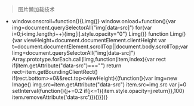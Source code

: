 > 图片懒加载技术
* window.onscroll=function(){Limg()}
window.onload=function(){var img=document.querySelectorAll("img[data-src]")
for(var i=0;i<img.length;i++){img[i].style.opacity="0"}
Limg()}
function Limg(){var viewHeight=document.documentElement.clientHeight
var t=document.documentElement.scrollTop||document.body.scrollTop;var limg=document.querySelectorAll("img[data-src]")
Array.prototype.forEach.call(limg,function(item,index){var rect
if(item.getAttribute("data-src")==="")
return
rect=item.getBoundingClientRect()
if(rect.bottom>=0&&rect.top<viewHeight){(function(){var img=new Image()
img.src=item.getAttribute("data-src")
item.src=img.src
var j=0
setInterval(function(){j+=0.2
if(j<=1){item.style.opacity=j
return}},100)
item.removeAttribute('data-src')})()}})}